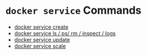 # `docker service` Commands

- [docker service create](./create.md)
- [docker service ls / ps/ rm / inspect / logs](./ls_ps_rm_inspect_logs.md)
- [docker service update](./update.md)
- [docker service scale](./scale.md)
